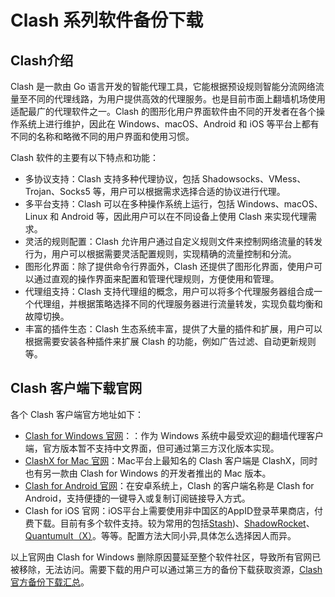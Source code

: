 
# Clash 系列软件备份下载

## Clash介绍
Clash 是一款由 Go 语言开发的智能代理工具，它能根据预设规则智能分流网络流量至不同的代理线路，为用户提供高效的代理服务。也是目前市面上翻墙机场使用适配最广的代理软件之一。Clash 的图形化用户界面软件由不同的开发者在各个操作系统上进行维护，因此在 Windows、macOS、Android 和 iOS 等平台上都有不同的名称和略微不同的用户界面和使用习惯。

Clash 软件的主要有以下特点和功能：

- 多协议支持：Clash 支持多种代理协议，包括 Shadowsocks、VMess、Trojan、Socks5 等，用户可以根据需求选择合适的协议进行代理。
- 多平台支持：Clash 可以在多种操作系统上运行，包括 Windows、macOS、Linux 和 Android 等，因此用户可以在不同设备上使用 Clash 来实现代理需求。
- 灵活的规则配置：Clash 允许用户通过自定义规则文件来控制网络流量的转发行为，用户可以根据需要灵活配置规则，实现精确的流量控制和分流。
- 图形化界面：除了提供命令行界面外，Clash 还提供了图形化界面，使用户可以通过直观的操作界面来配置和管理代理规则，方便使用和管理。
- 代理组支持：Clash 支持代理组的概念，用户可以将多个代理服务器组合成一个代理组，并根据策略选择不同的代理服务器进行流量转发，实现负载均衡和故障切换。
- 丰富的插件生态：Clash 生态系统丰富，提供了大量的插件和扩展，用户可以根据需要安装各种插件来扩展 Clash 的功能，例如广告过滤、自动更新规则等。

## Clash 客户端下载官网

各个 Clash 客户端官方地址如下：

- [Clash for Windows 官网](https://github.com/Fndroid/clash_for_windows_pkg/releases)：：作为 Windows 系统中最受欢迎的翻墙代理客户端，官方版本暂不支持中文界面，但可通过第三方汉化版本实现。
- [ClashX for Mac 官网](https://github.com/yichengchen/clashX/releases)：Mac平台上最知名的 Clash 客户端是 ClashX，同时也有另一款由 Clash for Windows 的开发者推出的 Mac 版本。
- [Clash for Android 官网](https://github.com/Kr328/ClashForAndroid/releases)：在安卓系统上，Clash 的客户端名称是 Clash for Android，支持便捷的一键导入或复制订阅链接导入方式。
- Clash for iOS 官网：iOS平台上需要使用非中国区的AppID登录苹果商店，付费下载。目前有多个软件支持。较为常用的包括[Stash](https://apps.apple.com/app/stash/id1596063349))、[ShadowRocket](https://apps.apple.com/us/app/shadowrocket/id932747118)、[Quantumult（X）](https://apps.apple.com/us/app/quantumult-x/id1443988620)。等等。配置方法大同小异,具体怎么选择因人而异。

以上官网由 Clash for Windows 删除原因蔓延至整个软件社区，导致所有官网已被移除，无法访问。需要下载的用户可以通过第三方的备份下载获取资源，[Clash 官方备份下载汇总](https://clashxhub.com/clash-backup-download/)。
